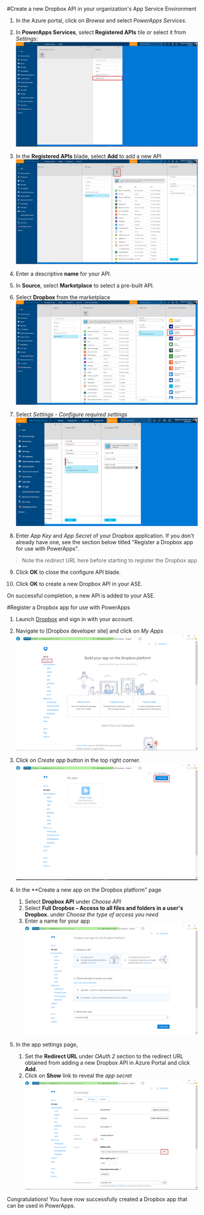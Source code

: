 <properties
	pageTitle="Add Dropbox API in PowerApps| Azure"
	description="Add a new Dropbox API in your organization's App Service Environment"
	services="powerapps"
	documentationCenter="" 
	authors="rajeshramabathiran"
	manager="dwerde"
	editor=""/>

<tags
   ms.service="powerapps"
   ms.devlang="na"
   ms.topic="article"
   ms.tgt_pltfrm="na"
   ms.workload="na" 
   ms.date="11/17/2015"
   ms.author="rajram"/>

#Create a new Dropbox API in your organization's App Service Environment

1. In the Azure portal, click on _Browse_ and select _PowerApps Services_. 

2. In **PowerApps Services**, select **Registered APIs** tile or select it from *Settings*:  
![Browse to registered apis][4]

3. In the **Registered APIs** blade, select **Add** to add a new API
![Add API][5]

4. Enter a descriptive **name** for your API.  
	
5. In **Source**, select **Marketplace** to select a pre-built API. 
	
6. Select **Dropbox** from the marketplace
![select dropbox api][6]

7. Select *Settings - Configure required settings*
![configure dropbox API settings][7]

8. Enter *App Key* and *App Secret* of your Dropbox application. If you don't already have one, see the section below titled "Register a Dropbox app for use with PowerApps". 
> Note the _redirect URL_ here before starting to register the Dropbox app

9. Click **OK** to close the configure API blade.

10. Click **OK** to create a new Dropbox API in your ASE.

On successful completion, a new API is added to your ASE.

#Register a Dropbox app for use with PowerApps

1. Launch [Dropbox][1] and sign in with your account.

2. Navigate to [Dropbox developer site] and click on _My Apps_
![Dropbox developer site][8]

3. Click on _Create app_ button in the top right corner.
![Dropbox create app][9]

4. In the **Create a new app on the Dropbox platform" page
	1. Select **Dropbox API** under _Choose API_
	2. Select **Full Dropbox – Access to all files and folders in a user's Dropbox.** under _Choose the type of access you need_
	3. Enter a name for your app
![Dropbox create app page 1][10]  

5. In the app settings page, 
	1. Set the **Redirect URL** under _OAuth 2_ section to the redirect URL obtained from adding a new Dropbox API in Azure Portal and click **Add**.
	2. Click on **Show** link to reveal the _app secret_
![Dropbox create app page 2][11]

Congratulations! You have now successfully created a Dropbox app that can be used in PowerApps.


<!--References-->
[1]: https://www.dropbox.com/login
[2]: https://www.dropbox.com/developers/apps/create
[3]: https://www.dropbox.com/developers/apps
[4]: ./media/powerapps-create-api-from-marketplace-dropbox/browse-to-registered-apis.PNG
[5]: ./media/powerapps-create-api-from-marketplace-dropbox/add-api.PNG
[6]: ./media/powerapps-create-api-from-marketplace-dropbox/select-dropbox-api.PNG
[7]: ./media/powerapps-create-api-from-marketplace-dropbox/configure-dropbox-api.PNG
[8]: ./media/powerapps-create-api-from-marketplace-dropbox/dropbox-developer-site.PNG
[9]: ./media/powerapps-create-api-from-marketplace-dropbox/dropbox-create-app.PNG
[10]: ./media/powerapps-create-api-from-marketplace-dropbox/dropbox-create-app-page1.PNG
[11]: ./media/powerapps-create-api-from-marketplace-dropbox/dropbox-create-app-page2.PNG
